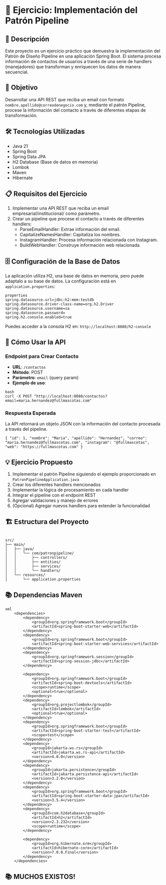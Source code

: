 
# 🔄 Ejercicio: Implementación del Patrón Pipeline

## 📝 Descripción
Este proyecto es un ejercicio práctico que demuestra la implementación del Patrón de Diseño Pipeline en una aplicación Spring Boot. El sistema procesa información de contactos de usuarios a través de una serie de handlers (manejadores) que transforman y enriquecen los datos de manera secuencial.

## 🎯 Objetivo
Desarrollar una API REST que reciba un email con formato `nombre.apellido@correodenegocio.com` y, mediante el patrón Pipeline, procese la información del contacto a través de diferentes etapas de transformación.

## 🛠️ Tecnologías Utilizadas
- Java 21
- Spring Boot
- Spring Data JPA
- H2 Database (Base de datos en memoria)
- Lombok
- Maven
- Hibernate

## 📋 Requisitos del Ejercicio
1. Implementar una API REST que reciba un email empresarial/institucional/ como parámetro.
2. Crear un pipeline que procese el contacto a través de diferentes handlers:
   - ParseEmailHandler: Extrae información del email.
   - CapitalizeNamesHandler: Capitaliza los nombres.
   - InstagramHandler: Procesa información relacionada con Instagram.
   - BuildWebHandler: Construye información web relacionada.

## 🗄️ Configuración de la Base de Datos
La aplicación utiliza H2, una base de datos en memoria, pero puede adaptalo a su base de datos. La configuración está en `application.properties`:
```
properties
spring.datasource.url=jdbc:h2:mem:testdb
spring.datasource.driver-class-name=org.h2.Driver
spring.datasource.username=sa
spring.datasource.password=
spring.h2.console.enabled=true
```
Puedes acceder a la consola H2 en: `http://localhost:8080/h2-console`


## 🚀 Cómo Usar la API

### Endpoint para Crear Contacto
- **URL**: `/contactos`
- **Método**: POST
- **Parámetro**: `email` (query param)
- **Ejemplo de uso**:
```
bash
curl -X POST "http://localhost:8080/contactos?email=maria.hernandez@fullmascotas.com"
```
### Respuesta Esperada
La API retornará un objeto JSON con la información del contacto procesada a través del pipeline.

`
{
    "id": 1,
    "nombre": "Maria",
    "apellido": "Hernandez",
    "correo": "maria.hernandez@fullmascotas.com",
    "instagram": "@fullmascotas",
    "web": "https://fullmascotas.com"
}
`


## 💡 Ejercicio Propuesto
1. Implementar el patrón Pipeline siguiendo el ejemplo proporcionado en `PatronPipelineApplication.java`
2. Crear los diferentes handlers mencionados
3. Implementar la lógica de procesamiento en cada handler
4. Integrar el pipeline con el endpoint REST
5. Agregar validaciones y manejo de errores
6. (Opcional) Agregar nuevos handlers para extender la funcionalidad

## 🏗️ Estructura del Proyecto
```

src/
├── main/
│   ├── java/
│   │   └── com/patronpipeline/
│   │       ├── controllers/
│   │       ├── entities/
│   │       ├── services/
│   │       └── handlers/
│   └── resources/
│       └── application.properties
```
## 📚 Dependencias Maven
```
xml
    <dependencies>
        <dependency>
            <groupId>org.springframework.boot</groupId>
            <artifactId>spring-boot-starter-web</artifactId>
        </dependency>
        <dependency>
            <groupId>org.springframework.boot</groupId>
            <artifactId>spring-boot-starter-web-services</artifactId>
        </dependency>
        <dependency>
            <groupId>org.springframework.session</groupId>
            <artifactId>spring-session-jdbc</artifactId>
        </dependency>

        <dependency>
            <groupId>org.springframework.boot</groupId>
            <artifactId>spring-boot-devtools</artifactId>
            <scope>runtime</scope>
            <optional>true</optional>
        </dependency>
        <dependency>
            <groupId>org.projectlombok</groupId>
            <artifactId>lombok</artifactId>
            <optional>true</optional>
        </dependency>
        <dependency>
            <groupId>org.springframework.boot</groupId>
            <artifactId>spring-boot-starter-test</artifactId>
            <scope>test</scope>
        </dependency>
        <dependency>
            <groupId>jakarta.ws.rs</groupId>
            <artifactId>jakarta.ws.rs-api</artifactId>
            <version>4.0.0</version>
        </dependency>
        <dependency>
            <groupId>jakarta.persistence</groupId>
            <artifactId>jakarta.persistence-api</artifactId>
            <version>3.2.0</version>
        </dependency>
        <dependency>
            <groupId>org.springframework.boot</groupId>
            <artifactId>spring-boot-starter-data-jpa</artifactId>
            <version>3.5.4</version>
        </dependency>
        <dependency>
            <groupId>com.h2database</groupId>
            <artifactId>h2</artifactId>
            <version>2.3.232</version>
            <scope>runtime</scope>
        </dependency>

        <dependency>
            <groupId>org.hibernate.orm</groupId>
            <artifactId>hibernate-core</artifactId>
            <version>7.0.8.Final</version>
        </dependency>
    </dependencies>
```
## 📚 MUCHOS EXISTOS! 